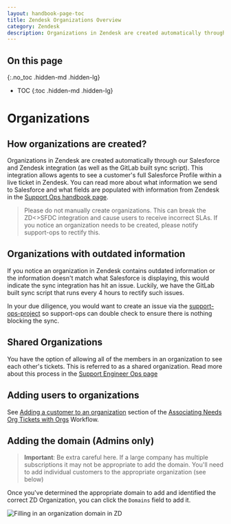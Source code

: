```yaml
---
layout: handbook-page-toc
title: Zendesk Organizations Overview
category: Zendesk
description: Organizations in Zendesk are created automatically through our Salesforce and Zendesk integration (as well as the GitLab built sync script).
---
```


## On this page
{:.no_toc .hidden-md .hidden-lg}

- TOC
{:toc .hidden-md .hidden-lg}

# Organizations

## How organizations are created?

Organizations in Zendesk are created automatically through our Salesforce and
Zendesk integration (as well as the GitLab built sync script). This integration
allows agents to see a customer's full Salesforce Profile within a live ticket
in Zendesk. You can read more about what information we send to Salesforce and
what fields are populated with information from Zendesk in the
[Support Ops handbook page](/handbook/support/support-ops/#salesforce---zendesk-sync).

> Please do not manually create organizations. This can break the ZD<>SFDC
> integration and cause users to receive incorrect SLAs. If you notice an
> organization needs to be created, please notify support-ops to rectify this.

## Organizations with outdated information

If you notice an organization in Zendesk contains outdated information or the
information doesn't match what Salesforce is displaying, this would indicate the
sync integration has hit an issue. Luckily, we have the GitLab built sync script
that runs every 4 hours to rectify such issues.

In your due diligence, you would want to create an issue via the
[support-ops-project](https://gitlab.com/gitlab-com/support/support-ops/support-ops-project/issues/new)
so support-ops can double check to ensure there is nothing blocking the sync.

## Shared Organizations

You have the option of allowing all of the members in an organization to see each other's tickets. This is referred to as a shared organization. Read more about this process in the [Support Engineer Ops page](/handbook/support/support-ops/processes/zendesk.html#shared-organization-process)

## Adding users to organizations

See [Adding a customer to an organization](associating_needs_org_tickets_with_orgs.html#adding-a-customer-to-an-organization) section of the [Associating Needs Org Tickets with Orgs](associating_needs_org_tickets_with_orgs.html) Workflow.

## Adding the domain (Admins only)

> **Important**: Be extra careful here. If a large company has multiple
  subscriptions it may not be appropriate to add the domain. You'll need to add
  individual customers to the appropriate organization (see below)

Once you've determined the appropriate domain to add and identified the correct
ZD Organization, you can click the `Domains` field to add it.

![Filling in an organization domain in ZD](/images/handbook/support/zendesk_needs_org-adding-org.png)
